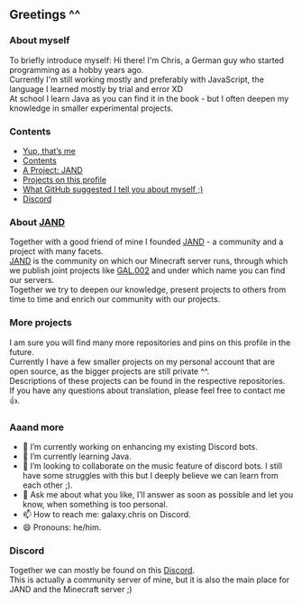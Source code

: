 ## Greetings ^^
### About myself
To briefly introduce myself: Hi there! I'm Chris, a German guy who started programming as a hobby years ago.   
Currently I'm still working mostly and preferably with JavaScript, the language I learned mostly by trial and error XD  
At school I learn Java as you can find it in the book - but I often deepen my knowledge in smaller experimental projects.  

### Contents
- [Yup, that’s me](#about-myself)
- [Contents](#contents)
- [A Project: JAND](#about-jand)
- [Projects on this profile](#more-projects)
- [What GitHub suggested I tell you about myself ;)](#aaand-more)
- [Discord](#discord)

### About [JAND](https://github.com/JANDdevelopement)
Together with a good friend of mine I founded [JAND](https://github.com/JANDdevelopement) - a community and a project with many facets.  
[JAND](https://github.com/JANDdevelopement) is the community on which our Minecraft server runs, through which we publish joint projects like [GAL.002](https://github.com/JANDdevelopement#gal002) and under which name you can find our servers.  
Together we try to deepen our knowledge, present projects to others from time to time and enrich our community with our projects.  

### More projects
I am sure you will find many more repositories and pins on this profile in the future.  
Currently I have a few smaller projects on my personal account that are open source, as the bigger projects are still private ^^.  
Descriptions of these projects can be found in the respective repositories.  
If you have any questions about translation, please feel free to contact me :thumbsup:.  

### Aaand more
- 🔭 I’m currently working on enhancing my existing Discord bots.
- 🌱 I’m currently learning Java.
- 👯 I’m looking to collaborate on the music feature of discord bots. I still have some struggles with this but I deeply believe we can learn from each other ;).
- 💬 Ask me about what you like, I’ll answer as soon as possible and let you know, when something is too personal.
- 📫 How to reach me: galaxy.chris on Discord.
- 😄 Pronouns: he/him.

### Discord
Together we can mostly be found on this [Discord](https://discord.gg/EmScKUnaPe).  
This is actually a community server of mine, but it is also the main place for JAND and the Minecraft server ;)  
